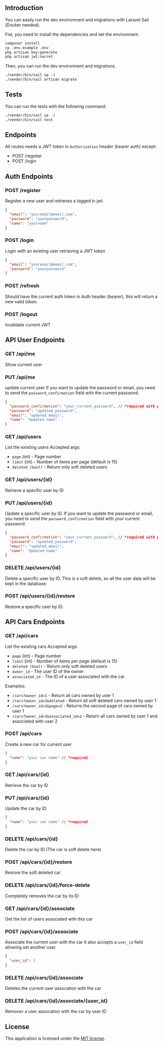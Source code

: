 ## Introduction

You can easily run the dev environment and migrations with Laravel Sail (Docker needed).

Fist, you need to install the dependencies and set the environment.

```bash
composer install
cp .env.example .env
php artisan key:generate
php artisan jwt:secret
```

Then, you can run the dev environment and migrations.

```bash
./vendor/bin/sail up -d
./vendor/bin/sail artisan migrate
```

## Tests

You can run the tests with the following command:

```bash
./vendor/bin/sail up -d
./vendor/bin/sail test
```

## Endpoints

All routes needs a JWT token in `Authorization` header (bearer auth) except:
* POST /register
* POST /login

## Auth Endpoints

### POST /register

Register a new user and retrieves a logged in jwt.

```json
{
  "email": "youremail@email.com",
  "password": "yourpassword",
  "name": "yourname"
}
```

### POST /login

Login with an existing user retrieving a JWT token

```json
{
  "email": "youremail@email.com",
  "password": "yourpassword"
}
```

### POST /refresh

Should have the current auth token in Auth header (bearer), this will return a new valid token.


### POST /logout

Invalidate current JWT

## API User Endpoints

### GET /api/me

Show current user

### PUT /api/me

update current user
If you want to update the password or email, you need to send the `password_confirmation` field with the current password.

```json
{
  "password_confirmation": "your_current_password", // *required with password and email
  "password": "updated_password",
  "email": "updated_email",
  "name": "Updated name"
}
```

### GET /api/users

List the existing users
Accepted args:
* `page` (int) - Page number
* `limit` (int) - Number of items per page (default is 15)
* `deleted (bool)` - Return only soft deleted users

### GET /api/users/{id}

Retrieve a specific user by ID

### PUT /api/users/{id}

Update a specific user by ID.
If you want to update the password or email, you need to send the `password_confirmation` field with your current password.

```json
{
  "password_confirmation": "your_current_password", // *required with password and email
  "password": "updated_password",
  "email": "updated_email",
  "name": "Updated name"
}
```

### DELETE /api/users/{id}

Delete a specific user by ID.
This is a soft delete, so all the user data will be kept in the database.

### POST /api/users/{id}/restore

Restore a specific user by ID.

## API Cars Endpoints

### GET /api/cars

List the existing cars
Accepted args:
* `page` (int) - Page number
* `limit` (int) - Number of items per page (default is 15)
* `deleted (bool)` - Return only soft deleted users
* `owner_id` - The user ID of the owner
* `associated_id` - The ID of a user associated with the car

Examples:
* `/cars?owner_id=1` - Return all cars owned by user 1
* `/cars?owner_id=1&deleted` - Return all soft deleted cars owned by user 1
* `/cars?owner_id=1&page=2` - Returns the second page of cars owned by user 1
* `/cars?owner_id=1&associated_id=2` - Return all cars owned by user 1 and associated with user 2


### POST /api/cars

Create a new car for current user

```json
{
  "name": "your car name" // *required
}
```

### GET /api/cars/{id}

Retrieve the car by ID

### PUT /api/cars/{id}

Update the car by ID

```json
{
  "name": "your car name" // *required
}
```

### DELETE /api/cars/{id}

Delete the car by ID (The car is soft delete here)

### POST /api/cars/{id}/restore

Restore the soft deleted car

### DELETE /api/cars/{id}/force-delete

Completely removes the car by its ID

### GET /api/cars/{id}/associate

Get the list of users associated with this car

### POST /api/cars/{id}/associate

Associate the current user with the car
It also accepts a `user_id` field allowing set another user.

```json
{
  "user_id": 1
}
```

### DELETE /api/cars/{id}/associate

Deletes the current user assocation with the car

### DELETE /api/cars/{id}/associate/{user_id}

Removev a user assocation with the car by user ID


## License

This application is licensed under the [MIT license](https://opensource.org/licenses/MIT).
